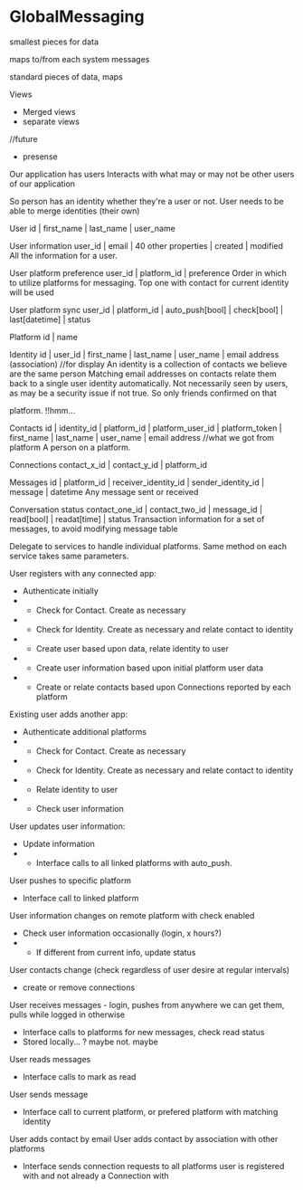# GlobalMessaging
smallest pieces for data

maps to/from each system
messages


standard pieces of data, maps


Views
- Merged views
- separate views

//future
- presense



Our application has users
Interacts with what may or may not be other users of our application


So person has an identity whether they're a user or not. 
User needs to be able to merge identities (their own) 


User 
id | first_name | last_name | user_name 

User information
user_id | email | 40 other properties | created | modified
All the information for a user. 

User platform preference 
user_id | platform_id | preference
Order in which to utilize platforms for messaging. Top one with contact for current identity will be used

User platform sync
user_id | platform_id | auto_push[bool] | check[bool] | last[datetime] | status

Platform
id | name

Identity
id | user_id | first_name | last_name | user_name | email address (association) //for display
An identity is a collection of contacts we believe are the same person
Matching email addresses on contacts relate them back to a single user identity automatically. Not necessarily seen by users, as may be a security issue if not true. So only friends confirmed on that 

platform. !!hmm... 

Contacts 
id | identity_id | platform_id | platform_user_id | platform_token | first_name | last_name | user_name | email address //what we got from platform
A person on a platform. 

Connections
contact_x_id | contact_y_id | platform_id

Messages
id | platform_id | receiver_identity_id | sender_identity_id | message | datetime 
Any message sent or received

Conversation status 
contact_one_id | contact_two_id | message_id | read[bool] | readat[time] | status 
Transaction information for a set of messages, to avoid modifying message table


Delegate to services to handle individual platforms. Same method on each service takes same parameters.  


User registers with any connected app:

- Authenticate initially
- - Check for Contact. Create as necessary
- - Check for Identity. Create as necessary and relate contact to identity
- - Create user based upon data, relate identity to user
- - Create user information based upon initial platform user data
- - Create or relate contacts based upon Connections reported by each platform

Existing user adds another app:

- Authenticate additional platforms
- - Check for Contact. Create as necessary
- - Check for Identity. Create as necessary and relate contact to identity
- - Relate identity to user
- - Check user information 

User updates user information:
- Update information
- - Interface calls to all linked platforms with auto_push. 

User pushes to specific platform
- Interface call to linked platform

User information changes on remote platform with check enabled
- Check user information occasionally (login, x hours?) 
- - If different from current info, update status

User contacts change (check regardless of user desire at regular intervals)
- create or remove connections


User receives messages - login, pushes from anywhere we can get them, pulls while logged in otherwise
- Interface calls to platforms for new messages, check read status
- Stored locally... ? maybe not. maybe

User reads messages
- Interface calls to mark as read

User sends message
- Interface call to current platform, or prefered platform with matching identity 

User adds contact by email
User adds contact by association with other platforms
- Interface sends connection requests to all platforms user is registered with and not already a Connection with



